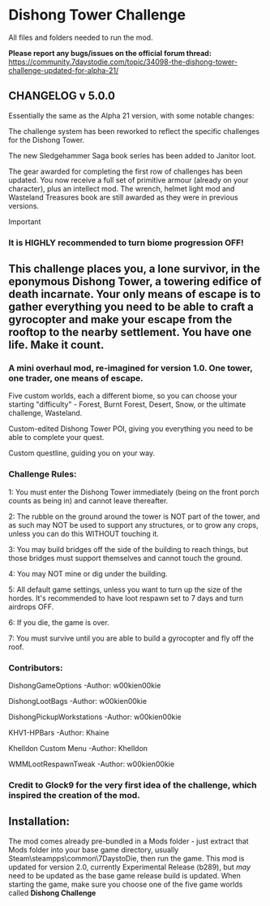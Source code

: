 # Dishong Tower Challenge
All files and folders needed to run the mod.

**Please report any bugs/issues on the official forum thread:** https://community.7daystodie.com/topic/34098-the-dishong-tower-challenge-updated-for-alpha-21/

## CHANGELOG v 5.0.0

Essentially the same as the Alpha 21 version, with some notable changes:

The challenge system has been reworked to reflect the specific challenges for the Dishong Tower.

The new Sledgehammer Saga book series has been added to Janitor loot.

The gear awarded for completing the first row of challenges has been updated. You now receive a full set of primitive armour (already on your character), plus an intellect mod.
The wrench, helmet light mod and Wasteland Treasures book are still awarded as they were in previous versions.

>[!IMPORTANT]
>### It is HIGHLY recommended to turn biome progression OFF!





## This challenge places you, a lone survivor, in the eponymous Dishong Tower, a towering edifice of death incarnate. Your only means of escape is to gather everything you need to be able to craft a gyrocopter and make your escape from the rooftop to the nearby settlement. You have one life. Make it count.

 

### A mini overhaul mod, re-imagined for version 1.0. One tower, one trader, one means of escape.

 

Five custom worlds, each a different biome, so you can choose your starting "difficulty" - Forest, Burnt Forest, Desert, Snow, or the ultimate challenge, Wasteland.

Custom-edited Dishong Tower POI, giving you everything you need to be able to complete your quest.

Custom questline, guiding you on your way.

 

### Challenge Rules: 

1: You must enter the Dishong Tower immediately (being on the front porch counts as being in) and cannot leave thereafter.

2: The rubble on the ground around the tower is NOT part of the tower, and as such may NOT be used to support any structures, or to grow any crops, unless you can do this WITHOUT touching it.

3: You may build bridges off the side of the building to reach things, but those bridges must support themselves and cannot touch the ground.

4: You may NOT mine or dig under the building.

5: All default game settings, unless you want to turn up the size of the hordes. It's recommended to have loot respawn set to 7 days and turn airdrops OFF.

6: If you die, the game is over.

7: You must survive until you are able to build a gyrocopter and fly off the roof.

### Contributors:

DishongGameOptions 			-Author: w00kien00kie

DishongLootBags 			-Author: w00kien00kie

DishongPickupWorkstations 	-Author: w00kien00kie

KHV1-HPBars					-Author: Khaine

Khelldon Custom Menu 		-Author: Khelldon

WMMLootRespawnTweak			-Author: w00kien00kie



### Credit to Glock9 for the very first idea of the challenge, which inspired the creation of the mod.

## Installation:

The mod comes already pre-bundled in a Mods folder - just extract that Mods folder into your base game directory, usually Steam\steampps\common\7DaystoDie, then run the game.
This mod is updated for version 2.0, currently Experimental Release (b289), but *may* need to be updated as the base game release build is updated.
When starting the game, make sure you choose one of the five game worlds called **Dishong Challenge**
